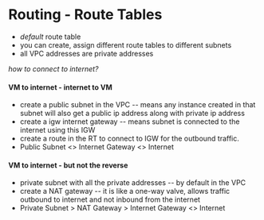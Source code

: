 # Routing - Route Tables

- *default* route table
- you can create, assign different route tables to different subnets
- all VPC addresses are private addresses

*how to connect to internet?*

#### VM to internet - internet to VM

- create a public subnet in the VPC -- means any instance created in that subnet will also get a public ip address along with private ip address
- create a igw internet gateway -- means subnet is connected to the internet using this IGW
- create a route in the RT to connect to IGW for the outbound traffic.
- Public Subnet <> Internet Gateway <> Internet

#### VM to internet - but not the reverse

- private subnet with all the private addresses -- by default in the VPC
- create a NAT gateway -- it is like a one-way valve, allows traffic outbound to internet and not inbound from the internet
- Private Subnet > NAT Gateway > Internet Gateway <> Internet



